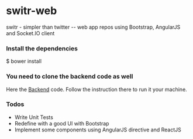 # switr-web
switr - simpler than twitter -- web app repos using Bootstrap, AngularJS and Socket.IO client

### Install the dependencies
 $ bower install

### You need to clone the backend code as well
Here the [Backend] code. Follow the instruction there to run it your machine.

### Todos
- Write Unit Tests
- Redefine with a good UI with Bootstrap
- Implement some components using AngularJS directive and ReactJS


[Backend]: <https://github.com/sigit-prayoga/switr-backend>